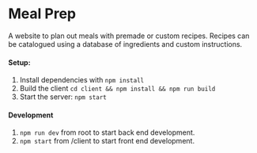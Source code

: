 # Meal Prep
A website to plan out meals with premade or custom recipes. Recipes can be catalogued using a database of ingredients and custom instructions. 

#### Setup:
1. Install dependencies with `npm install`
2. Build the client `cd client && npm install && npm run build`
3. Start the server: `npm start`

#### Development
1. `npm run dev` from root to start back end development.
2. `npm start` from /client to start front end development.